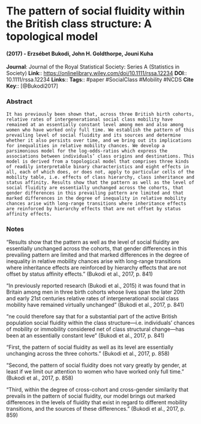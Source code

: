 # The pattern of social fluidity within the British class structure: A topological model
#### (2017) - Erzsébet Bukodi, John H. Goldthorpe, Jouni Kuha
**Journal**: Journal of the Royal Statistical Society: Series A (Statistics in Society)
**Link**:: https://onlinelibrary.wiley.com/doi/10.1111/rssa.12234
**DOI**:: 10.1111/rssa.12234
**Links**:: 
**Tags**:: #paper #SocialClass #Mobility #NCDS 
**Cite Key**:: [@Bukodi2017]

### Abstract

```
It has previously been shown that, across three British birth cohorts, relative rates of intergenerational social class mobility have remained at an essentially constant level among men and also among women who have worked only full time. We establish the pattern of this prevailing level of social fluidity and its sources and determine whether it also persists over time, and we bring out its implications for inequalities in relative mobility chances. We develop a parsimonious model for the log-odds-ratios which express the associations between individuals’ class origins and destinations. This model is derived from a topological model that comprises three kinds of readily interpretable binary characteristics and eight effects in all, each of which does, or does not, apply to particular cells of the mobility table, i.e. effects of class hierarchy, class inheritance and status affinity. Results show that the pattern as well as the level of social fluidity are essentially unchanged across the cohorts, that gender differences in this prevailing pattern are limited and that marked differences in the degree of inequality in relative mobility chances arise with long-range transitions where inheritance effects are reinforced by hierarchy effects that are not offset by status affinity effects.
```

### Notes

“Results show that the pattern as well as the level of social fluidity are essentially unchanged across the cohorts, that gender differences in this prevailing pattern are limited and that marked differences in the degree of inequality in relative mobility chances arise with long-range transitions where inheritance effects are reinforced by hierarchy effects that are not offset by status affinity effects.” (Bukodi et al., 2017, p. 841)

“In previously reported research (Bukodi et al., 2015) it was found that in Britain among men in three birth cohorts whose lives span the later 20th and early 21st centuries relative rates of intergenerational social class mobility have remained virtually unchanged” (Bukodi et al., 2017, p. 841)

“ne could therefore say that for a substantial part of the active British population social fluidity within the class structure—i.e. individuals’ chances of mobility or immobility considered net of class structural change—has been at an essentially constant leve” (Bukodi et al., 2017, p. 841)

“First, the pattern of social fluidity as well as its level are essentially unchanging across the three cohorts.” (Bukodi et al., 2017, p. 858)

“Second, the pattern of social fluidity does not vary greatly by gender, at least if we limit our attention to women who have worked only full time.” (Bukodi et al., 2017, p. 858)

“Third, within the degree of cross-cohort and cross-gender similarity that prevails in the pattern of social fluidity, our model brings out marked differences in the levels of fluidity that exist in regard to different mobility transitions, and the sources of these differences.” (Bukodi et al., 2017, p. 859)